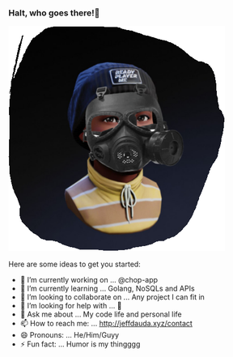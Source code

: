 ### Halt, who goes there!👋
![Jeff](https://github.com/trojan0x/trojan0x/blob/1be14bb76e350e2ad2b129124f2bdb8a7707c9d1/avatar3djeff_with_gas_mask.PNG)


Here are some ideas to get you started:

- 🔭 I’m currently working on ... @chop-app
- 🌱 I’m currently learning ... Golang, NoSQLs and APIs
- 👯 I’m looking to collaborate on ... Any project I can fit in
- 🤔 I’m looking for help with ... 🤔
- 💬 Ask me about ... My code life and personal life
- 📫 How to reach me: ... http://jeffdauda.xyz/contact
- 😄 Pronouns: ... He/Him/Guyy
- ⚡ Fun fact: ... Humor is my thingggg

